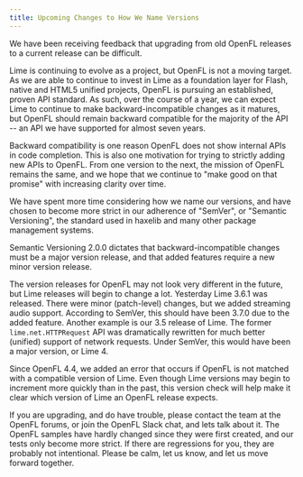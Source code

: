 ```yaml
---
title: Upcoming Changes to How We Name Versions
---
```


We have been receiving feedback that upgrading from old OpenFL releases to a current release can be difficult.

Lime is continuing to evolve as a project, but OpenFL is not a moving target. As we are able to continue to invest in Lime as a foundation layer for Flash, native and HTML5 unified projects, OpenFL is pursuing an established, proven API standard. As such, over the course of a year, we can expect Lime to continue to make backward-incompatible changes as it matures, but OpenFL should remain backward compatible for the majority of the API -- an API we have supported for almost seven years.

Backward compatibility is one reason OpenFL does not show internal APIs in code completion. This is also one motivation for trying to strictly adding new APIs to OpenFL. From one version to the next, the mission of OpenFL remains the same, and we hope that we continue to "make good on that promise" with increasing clarity over time.

We have spent more time considering how we name our versions, and have chosen to become more strict in our adherence of "SemVer", or "Semantic Versioning", the standard used in haxelib and many other package management systems.

Semantic Versioning 2.0.0 dictates that backward-incompatible changes must be a major version release, and that added features require a new minor version release.

The version releases for OpenFL may not look very different in the future, but Lime releases will begin to change a lot. Yesterday Lime 3.6.1 was released. There were minor (patch-level) changes, but we added streaming audio support. According to SemVer, this should have been 3.7.0 due to the added feature. Another example is our 3.5 release of Lime. The former `lime.net.HTTPRequest` API was dramatically rewritten for much better (unified) support of network requests. Under SemVer, this would have been a major version, or Lime 4.

Since OpenFL 4.4, we added an error that occurs if OpenFL is not matched with a compatible version of Lime. Even though Lime versions may begin to increment more quickly than in the past, this version check will help make it clear which version of Lime an OpenFL release expects.

If you are upgrading, and do have trouble, please contact the team at the OpenFL forums, or join the OpenFL Slack chat, and lets talk about it. The OpenFL samples have hardly changed since they were first created, and our tests only become more strict. If there are regressions for you, they are probably not intentional. Please be calm, let us know, and let us move forward together.

